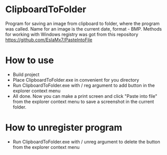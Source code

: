 # ClipboardToFolder

Program for saving an image from clipboard to folder, where the program was called. Name for an image is the current date, format - BMP. Methods for working with Windows registry was got from this repository https://github.com/EslaMx7/PasteIntoFile

# How to use
- Build project
- Place ClipboardToFolder.exe in convenient for you directory
- Run ClipboardToFolder.exe with / reg argument to add button in the explorer context menu
- All done. Now you can make a print screen and click "Paste into file" from the explorer context menu to save a screenshot in the current folder.

# How to unregister program
- Run ClipboardToFolder.exe with / unreg argument to delete the button from the explorer context menu